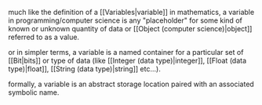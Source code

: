 much like the definition of a [[Variables|variable]] in mathematics, a variable in programming/computer science is any "placeholder" for some kind of known or unknown quantity of data or [[Object (computer science)|object]] referred to as a value. 

or in simpler terms, a variable is a named container for a particular set of [[Bit|bits]] or type of data (like [[Integer (data type)|integer]], [[Float (data type)|float]], [[String (data type)|string]] etc...). 

formally, a variable is an abstract storage location paired with an associated symbolic name.
